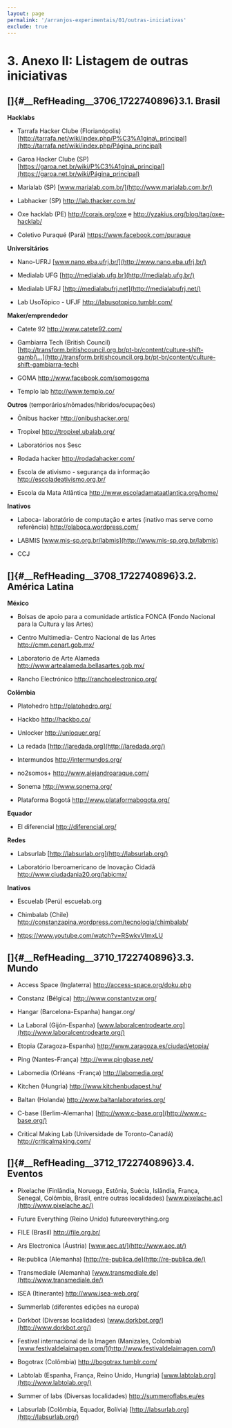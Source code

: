 ```yaml
---
layout: page
permalink: '/arranjos-experimentais/01/outras-iniciativas'
exclude: true
---
```


# 3. Anexo II: Listagem de outras iniciativas


[]{#__RefHeading__3706_1722740896}3.1. Brasil
---------------------------------------------

**Hacklabs**

-   Tarrafa Hacker Clube (Florianópolis)
    [http://tarrafa.net/wiki/index.php/P%C3%A1gina\_principal](http://tarrafa.net/wiki/index.php/Página_principal)

-   Garoa Hacker Clube (SP)
    [https://garoa.net.br/wiki/P%C3%A1gina\_principal](https://garoa.net.br/wiki/Página_principal)

-   Marialab (SP) [www.marialab.com.br/](http://www.marialab.com.br/)

-   Labhacker (SP) <http://lab.thacker.com.br/>

-   Oxe hacklab (PE) <http://corais.org/oxe> e
    <http://yzakius.org/blog/tag/oxe-hacklab/>

-   Coletivo Puraqué (Pará) <https://www.facebook.com/puraque>

**Universitários**

-   Nano-UFRJ [www.nano.eba.ufrj.br/](http://www.nano.eba.ufrj.br/)

-   Medialab UFG [http://medialab.ufg.br](http://medialab.ufg.br/)

-   Medialab UFRJ [http://medialabufrj.net](http://medialabufrj.net/)

-   Lab UsoTópico - UFJF <http://labusotopico.tumblr.com/>

**Maker/emprendedor**

-   Catete 92 <http://www.catete92.com/>

-   Gambiarra Tech (British Council)
    [http://transform.britishcouncil.org.br/pt-br/content/culture-shift-gambi\...](http://transform.britishcouncil.org.br/pt-br/content/culture-shift-gambiarra-tech)

-   GOMA <http://www.facebook.com/somosgoma>

-   Templo lab <http://www.templo.co/>

**Outros** (temporários/nômades/híbridos/ocupações)

-   Ônibus hacker <http://onibushacker.org/>

-   Tropixel <http://tropixel.ubalab.org/>

-   Laboratórios nos Sesc

-   Rodada hacker <http://rodadahacker.com/>

-   Escola de ativismo - segurança da informação
    <http://escoladeativismo.org.br/>

-   Escola da Mata Atlântica
    <http://www.escoladamataatlantica.org/home/>

**Inativos**

-   Laboca- laboratório de computação e artes (inativo mas serve como
    referência) <http://olaboca.wordpress.com/>

-   LABMIS [www.mis-sp.org.br/labmis](http://www.mis-sp.org.br/labmis)

-   CCJ

[]{#__RefHeading__3708_1722740896}3.2. América Latina
-----------------------------------------------------

**México**

-   Bolsas de apoio para a comunidade artística FONCA (Fondo Nacional
    para la Cultura y las Artes)

-   Centro Multimedia- Centro Nacional de las Artes
    <http://cmm.cenart.gob.mx/>

-   Laboratorio de Arte Alameda
    <http://www.artealameda.bellasartes.gob.mx/>

-   Rancho Electrónico <http://ranchoelectronico.org/>

**Colômbia**

-   Platohedro <http://platohedro.org/>

-   Hackbo <http://hackbo.co/>

-   Unlocker <http://unloquer.org/>

-   La redada [http://laredada.org](http://laredada.org/)

-   Intermundos <http://intermundos.org/>

-   no2somos+ <http://www.alejandroaraque.com/>

-   Sonema <http://www.sonema.org/>

-   Plataforma Bogotá <http://www.plataformabogota.org/>

**Equador**

-   El diferencial <http://diferencial.org/>

**Redes**

-   Labsurlab [http://labsurlab.org](http://labsurlab.org/)

-   Laboratório Iberoamericano de Inovação Cidadã
    <http://www.ciudadania20.org/labicmx/>

**Inativos**

-   Escuelab (Perú) escuelab.org

-   Chimbalab (Chile)
    <http://constanzapina.wordpress.com/tecnologia/chimbalab/>

-   <https://www.youtube.com/watch?v=RSwkvVImxLU>

[]{#__RefHeading__3710_1722740896}3.3. Mundo
--------------------------------------------

-   Access Space (Inglaterra) <http://access-space.org/doku.php>

-   Constanz (Bélgica) <http://www.constantvzw.org/>

-   Hangar (Barcelona-Espanha) hangar.org/

-   La Laboral (Gijón-Espanha)
    [www.laboralcentrodearte.org](http://www.laboralcentrodearte.org/)

-   Etopia (Zaragoza-Espanha) <http://www.zaragoza.es/ciudad/etopia/>

-   Ping (Nantes-França) <http://www.pingbase.net/>

-   Labomedia (Orléans -França) <http://labomedia.org/>

-   Kitchen (Hungria) <http://www.kitchenbudapest.hu/>

-   Baltan (Holanda) <http://www.baltanlaboratories.org/>

-   C-base (Berlim-Alemanha)
    [http://www.c-base.org](http://www.c-base.org/)

-   Critical Making Lab (Universidade de Toronto-Canadá)
    <http://criticalmaking.com/>

[]{#__RefHeading__3712_1722740896}**3.4. Eventos**
--------------------------------------------------

-   Pixelache (Finlândia, Noruega, Estônia, Suécia, Islândia, França,
    Senegal, Colômbia, Brasil, entre outras localidades)
    [www.pixelache.ac](http://www.pixelache.ac/)

-   Future Everything (Reino Unido) futureeverything.org

-   FILE (Brasil) <http://file.org.br/>

-   Ars Electronica (Áustria) [www.aec.at/](http://www.aec.at/)

-   Re:publica (Alemanha) [http://re-publica.de](http://re-publica.de/)

-   Transmediale (Alemanha)
    [www.transmediale.de](http://www.transmediale.de/)

-   ISEA (Itinerante) <http://www.isea-web.org/>

-   Summerlab (diferentes edições na europa)

-   Dorkbot (Diversas localidades)
    [www.dorkbot.org/](http://www.dorkbot.org/)

-   Festival internacional de la Imagen (Manizales, Colombia)
    [www.festivaldelaimagen.com/](http://www.festivaldelaimagen.com/)

-   Bogotrax (Colômbia) <http://bogotrax.tumblr.com/>

-   Labtolab (Espanha, França, Reino Unido, Hungria)
    [www.labtolab.org](http://www.labtolab.org/)

-   Summer of labs (Diversas localidades) <http://summeroflabs.eu/es>

-   Labsurlab (Colômbia, Equador, Bolívia)
    [http://labsurlab.org](http://labsurlab.org/)
